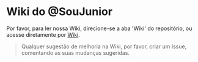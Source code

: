 # Wiki do @SouJunior

Por favor, para ler nossa Wiki, direcione-se a aba 'Wiki' do repositório, ou acesse diretamente por [Wiki](https://github.com/SouJunior/wiki/wiki).

> Qualquer sugestão de melhoria na Wiki, por favor, criar um Issue, comentando as suas mudanças sugeridas.
